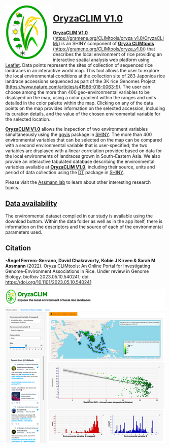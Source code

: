 [<img align="left" width="150" height="175" src="https://github.com/CLIMtools/OryzaCLIM/blob/main/www/OryzaCLIMlogo.png">](https://gramene.org/CLIMtools/oryza_v1.0/OryzaCLIM/ "OryzaCLIM")

#  [OryzaCLIM V1.0](https://gramene.org/CLIMtools/oryza_v1.0/OryzaCLIM/ "OryzaCLIM V1.0")
[**OryzaCLIM V1.0**](https://gramene.org/CLIMtools/oryza_v1.0/OryzaCLIM/OryzaCLIM-V1//) (https://gramene.org/CLIMtools/oryza_v1.0/OryzaCLIM/) is an SHINY component of [**Oryza CLIMtools**](https://gramene.org/CLIMtools/oryza_v1.0/) (https://gramene.org/CLIMtools/oryza_v1.0/) that describes the local environment of rice providing an interactive spatial analysis web platform using [Leaflet](https://rstudio.github.io/leaflet/shiny.html). Data points represent the sites of collection of sequenced rice landraces in an interactive world map.  This tool allows the user to explore the local environmental conditions at the collection site of 283 Japonica rice landrace accessions sequenced as part of the 3K rice Genomes Project (https://www.nature.com/articles/s41586-018-0063-9). The user can choose among the more than 400 geo-environmental variables to be displayed on the map, using a color gradient within the ranges and units detailed in the color palette within the map. Clicking on any of the data points on the map provides information on the selected accession, including its curation details, and the value of the chosen environmental variable for the selected location.

[**OryzaCLIM V1.0**](https://gramene.org/CLIMtools/oryza_v1.0/OryzaCLIM/) allows  the inspection of two environment variables simultaneously using the [ggvis](https://ggvis.rstudio.com/interactivity.html) package in [SHINY](https://shiny.rstudio.com/). The more than 400 environmental variables that can be selected on the map can be compared with a second environmental variable that is user-specified; the two variables are displayed with a linear correlation provided based on data for the local environments of landraces grown in South-Eastern Asia. We also provide an interactive tabulated database describing the environmental variables available at [**OryzaCLIM V1.0**](https://gramene.org/CLIMtools/oryza_v1.0/OryzaCLIM/), including their source, units and period of data collection using the [DT](https://rstudio.github.io/DT/) package in [SHINY](https://shiny.rstudio.com/). 

Please visit the [Assmann lab](http://www.personal.psu.edu/sma3/) to learn about other interesting research topics.

## [Data availability](https://github.com/CLIMtools/AraCLIM-V2/tree/master/data)

The environmental dataset compiled in our study is available using the download buttom. Within the data folder as well as in the app itself, there is information on the descriptors and the source of each of the environmental parameters used. 

## Citation
**-Ángel Ferrero-Serrano, David Chakravorty, Kobie J Kirven & Sarah M Assmann** (2022). Oryza CLIMtools: An Online Portal for Investigating Genome-Environment Associations in Rice. Under review in Genome Biology. bioRxiv 2023.05.10.540241; doi: https://doi.org/10.1101/2023.05.10.540241

[<img src="https://github.com/CLIMtools/OryzaCLIM/blob/main/www/Screen_Shot.png">](https://gramene.org/CLIMtools/oryza_v1.0/OryzaCLIM/ "OryzaCLIM")
